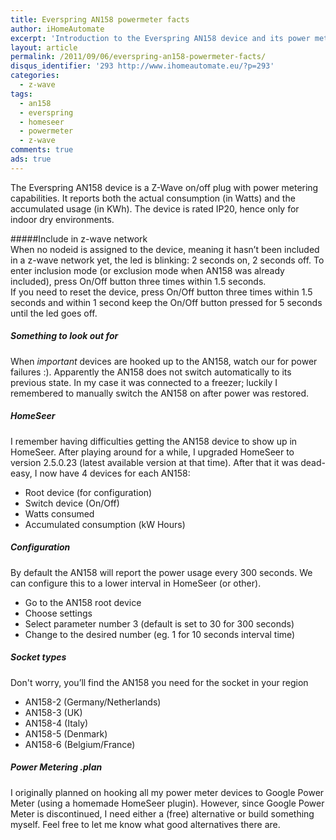 ```yaml
---
title: Everspring AN158 powermeter facts
author: iHomeAutomate
excerpt: 'Introduction to the Everspring AN158 device and its power metering features'
layout: article
permalink: /2011/09/06/everspring-an158-powermeter-facts/
disqus_identifier: '293 http://www.ihomeautomate.eu/?p=293'
categories:
  - z-wave
tags:
  - an158
  - everspring
  - homeseer
  - powermeter
  - z-wave
comments: true
ads: true
---
```

The Everspring AN158 device is a Z-Wave on/off plug with power metering capabilities. It reports both the actual consumption (in Watts) and the accumulated usage (in KWh). The device is rated IP20, hence only for indoor dry environments.

#####Include in z-wave network  
When no nodeid is assigned to the device, meaning it hasn&#8217;t been included in a z-wave network yet, the led is blinking: 2 seconds on, 2 seconds off. To enter inclusion mode (or exclusion mode when AN158 was already included), press On/Off button three times within 1.5 seconds.  
If you need to reset the device, press On/Off button three times within 1.5 seconds and within 1 second keep the On/Off button pressed for 5 seconds until the led goes off.

##### Something to look out for  
When *important* devices are hooked up to the AN158, watch our for power failures :). Apparently the AN158 does not switch automatically to its previous state. In my case it was connected to a freezer; luckily I remembered to manually switch the AN158 on after power was restored.

##### HomeSeer  
I remember having difficulties getting the AN158 device to show up in HomeSeer. After playing around for a while, I upgraded HomeSeer to version 2.5.0.23 (latest available version at that time). After that it was dead-easy, I now have 4 devices for each AN158:

  * Root device (for configuration)
  * Switch device (On/Off)
  * Watts consumed
  * Accumulated consumption (kW Hours)

##### Configuration  
By default the AN158 will report the power usage every 300 seconds. We can configure this to a lower interval in HomeSeer (or other).

  * Go to the AN158 root device
  * Choose settings
  * Select parameter number 3 (default is set to 30 for 300 seconds)
  * Change to the desired number (eg. 1 for 10 seconds interval time)

##### Socket types  
Don't worry, you&#8217;ll find the AN158 you need for the socket in your region

  * AN158-2 (Germany/Netherlands)
  * AN158-3 (UK)
  * AN158-4 (Italy)
  * AN158-5 (Denmark)
  * AN158-6 (Belgium/France)

##### Power Metering .plan  
I originally planned on hooking all my power meter devices to Google Power Meter (using a homemade HomeSeer plugin). However, since Google Power Meter is discontinued, I need either a (free) alternative or build something myself. Feel free to let me know what good alternatives there are.
